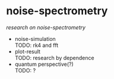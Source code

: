 # noise-spectrometry
*research on noise-spectrometry*
- noise-simulation<br>
TODO: rk4 and fft
- plot-result<br>
TODO: research by dependence
- quantum perspective(?)<br>
TODO: ?
